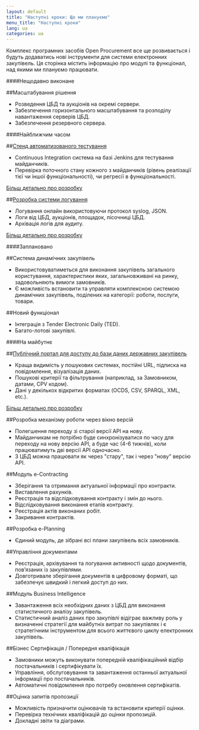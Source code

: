 ```yaml
---
layout: default
title: "Наступні кроки: Що ми плануємо"
menu_title: "Наступні кроки"
lang: ua
categories: ua
---
```


Комплекс програмних засобів Open Procurement все ще розвивається і будуть додаватись нові інструменти для системи електронних закупівель. Ця сторінка містить інформацію про модулі та функціонал, над якими ми плануємо працювати.

####Нещодавно виконане

##Масштабування рішення
* Розведення ЦБД та аукціонів на окремі сервери.
* Забезпечення горизонтального масштабування та розподілу навантаження серверів ЦБД.
* Забезпечення резервного сервера.

####Найближчим часом

##[Стенд автоматизованого тестування](http://openprocurement.org/ua/test-stand.html)
* Continuous Integration система на базі Jenkins для тестування майданчиків.
* Перевірка поточного стану кожного з майданчиків (рівень реалізації тієї чи іншої функціональності), чи регресії в функціональності.

[Більш детально про розробку](http://openprocurement.org/ua/test-stand.html)

##[Розробка системи логування](http://openprocurement.org/ua/log-server.html)
* Логування онлайн використовуючи протокол syslog, JSON.
* Логи від ЦБД, аукціонів, площадок, пісочниці ЦБД.
* Архівація логів для аудиту.

[Більш детально про розробку](http://openprocurement.org/ua/log-server.html)

####Заплановано

##Система динамічних закупівель
* Використовуватиметься для виконання закупівель загального користування, характеристики яких, загальновживані на ринку, задовольняють вимоги замовників. 
* Є можливість встановити та управляти  комплексною системою динамічних закупівель, поділених на категорії: роботи, послуги, товари.

##Новий функціонал
* Інтеграція з Tender Electronic Daily (TED).
* Багато-лотові закупівлі.

####На майбутнє

##[Публічний портал для доступу до бази даних державних закупівель](http://openprocurement.org/ua/public-procurement-portal) 
* Краща видимість у пошукових системах, постійні URL, підписка на повідомлення, візуалізація даних.
* Пошукові критерії та фільтрування (наприклад, за Замовником, датами, CPV кодом).
* Дані у декількох відкритих форматах (OCDS, CSV, SPARQL, XML, etc.).

[Більш детально про розробку](http://openprocurement.org/ua/public-procurement-portal)

##Розробка механізму роботи через вікно версій
* Полегшення переходу зі старої версії API на нову.
* Майданчикам не потрібно буде синхронізуватися по часу для переходу на нову версію API, а буде час (4-6 тижнів), коли працюватимуть дві версії API одночасно.
* З ЦБД можна працювати як через "стару", так і через "нову" версію API.

##Модуль e-Contracting 
* Зберігання та отримання актуальної інформації про контракти.
* Виставлення рахунків.
* Реєстрація та відслідковування контракту і змін до нього.
* Відслідковування виконання етапів контракту.
* Реєстрація актів виконаних робіт.
* Закривання контрактів.

##Розробка e-Planning
* Єдиний модуль, де зібрані всі плани закупівель всіх замовників.

##Управління документами
* Реєстрація, архівування та логування активності щодо документів, пов’язаних із закупівлями.
* Довготривале зберігання документів в цифровому форматі, що забезпечує швидкий і легкий доступ до них.

##Модуль Business Intelligence
* Завантаження всіх необхідних даних з ЦБД для виконання статистичного аналізу закупівель.
* Статистичний аналіз даних про закупівлі відіграє важливу роль у визначенні стратегії для майбутніх витрат по закупівлях і є стратегічним інструментом для всього життєвого циклу електронних закупівель.

##Бізнес Сертифікація / Попередня кваліфікація
* Замовники можуть виконувати попередній кваліфікаційний відбір постачальників і сертифікувати їх.
* Управління, обслуговування та завантаження останньої актуальної інформації про постачальників.
* Автоматичні повідомлення про потребу оновлення сертифікатів.

##Оцінка запитів пропозиції
* Можливість призначити оцінювачів та встановити критерії оцінки.
* Перевірка технічних кваліфікацій до оцінки пропозицій.
* Докладні звіти та діаграми.
